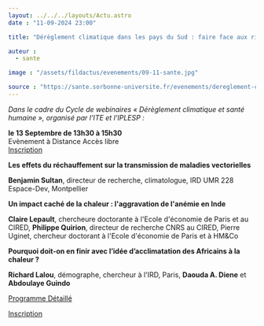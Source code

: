 ```yaml
---
layout: ../../../layouts/Actu.astro
date : "11-09-2024 23:00"

title: "Dérèglement climatique dans les pays du Sud : faire face aux risques croissants pour la santé"

auteur :
  - sante

image : "/assets/fildactus/evenements/09-11-sante.jpg"

source : "https://sante.sorbonne-universite.fr/evenements/dereglement-climatique-dans-les-pays-du-sud-faire-face-aux-risques-croissants-pour-la"
---
```


_Dans le cadre du Cycle de webinaires « Dérèglement climatique et santé humaine », organisé par l'ITE et l'IPLESP :_

__le 13 Septembre de 13h30 à 15h30__  
Evènement à Distance
Accès libre  
[Inscription](https://lime3-app2.sorbonne-universite.fr/index.php/629779)

__Les effets du réchauffement sur la transmission de maladies vectorielles__

__Benjamin Sultan__, directeur de recherche, climatologue, IRD UMR 228 Espace-Dev, Montpellier

__Un impact caché de la chaleur : l'aggravation de l'anémie en Inde__

__Claire Lepault__, chercheure doctorante à l'Ecole d'économie de Paris et au CIRED, __Philippe Quirion__, directeur de recherche CNRS au CIRED, Pierre Uginet, chercheur doctorant à l'Ecole d'économie de Paris et à HM&Co

__Pourquoi doit-on en finir avec l’idée d’acclimatation des Africains à la chaleur ?__

__Richard Lalou__, démographe, chercheur à l'IRD, Paris, __Daouda A. Diene__ et __Abdoulaye Guindo__

[Programme Détaillé](https://ite.sorbonne-universite.fr/actualites-ite/dereglement-climatique-dans-les-pays-du-sud-faire-face-aux-risques-croissants-pour)

[Inscription](https://lime3-app2.sorbonne-universite.fr/index.php/629779)